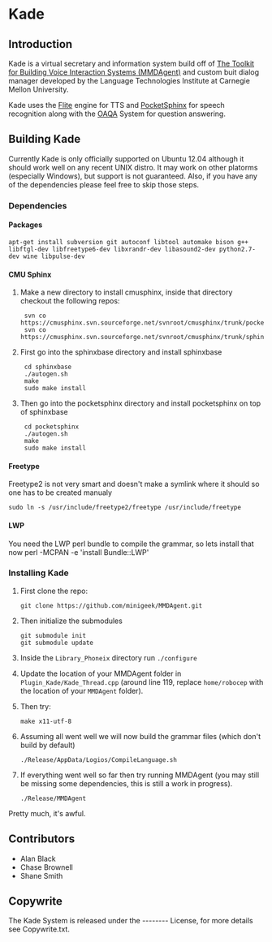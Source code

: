 # Kade

## Introduction

Kade is a virtual secretary and information system build off of [The Toolkit for Building Voice Interaction Systems (MMDAgent)](http://www.mmdagent.jp/) and custom buit dialog manager developed by the Language Technologies Institute at Carnegie Mellon University.

Kade uses the [Flite](http://www.speech.cs.cmu.edu/flite/) engine for TTS and [PocketSphinx](http://cmusphinx.sourceforge.net/) for speech recognition along with the [OAQA](https://mu.lti.cs.cmu.edu/trac/oaqa2.0/) System for question answering.

## Building Kade

Currently Kade is only officially supported on Ubuntu 12.04 although it should work well on any recent UNIX distro. It may work on other platorms (especially Windows), but support is not guaranteed. Also, if you have any of the dependencies please feel free to skip those steps.

### Dependencies

#### Packages

    apt-get install subversion git autoconf libtool automake bison g++ libftgl-dev libfreetype6-dev libxrandr-dev libasound2-dev python2.7-dev wine libpulse-dev

#### CMU Sphinx
1. Make a new directory to install cmusphinx, inside that directory checkout the following repos:

        svn co https://cmusphinx.svn.sourceforge.net/svnroot/cmusphinx/trunk/pocketsphinx
        svn co https://cmusphinx.svn.sourceforge.net/svnroot/cmusphinx/trunk/sphinxbase


2. First go into the sphinxbase directory and install sphinxbase

        cd sphinxbase
        ./autogen.sh
        make
        sudo make install

3. Then go into the pocketsphinx directory and install pocketsphinx on top of sphinxbase

        cd pocketsphinx
        ./autogen.sh
        make
        sudo make install

#### Freetype
Freetype2 is not very smart and doesn't make a symlink where it should so one has to be created manualy

    sudo ln -s /usr/include/freetype2/freetype /usr/include/freetype

#### LWP
You need the LWP perl bundle to compile the grammar, so lets install that now
    perl -MCPAN -e 'install Bundle::LWP'

### Installing Kade

1.  First clone the repo:

        git clone https://github.com/minigeek/MMDAgent.git

2.  Then initialize the submodules

        git submodule init
        git submodule update

3. Inside the `Library_Phoneix` directory run `./configure`

4. Update the location of your MMDAgent folder in `Plugin_Kade/Kade_Thread.cpp` (around line 119, replace `home/robocep` with the location of your `MMDAgent` folder).

5.  Then try:

        make x11-utf-8

6.  Assuming all went well we will now build the grammar files (which don't build by default)

        ./Release/AppData/Logios/CompileLanguage.sh

7.  If everything went well so far then try running MMDAgent (you may still be missing some dependencies, this is still a work in progress).

        ./Release/MMDAgent

Pretty much, it's awful.

## Contributors

 - Alan Black
 - Chase Brownell
 - Shane Smith

## Copywrite

The Kade System is released under the -------- License, for more details see Copywrite.txt.
